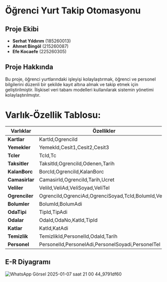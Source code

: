 # Öğrenci Yurt Takip Otomasyonu

## Proje Ekibi
- **Serhat Yıldırım** (185260013)  
- **Ahmet Bingöl** (215260087)
- **Efe Kocaefe** (225260305)

## Proje Hakkında
Bu proje, öğrenci yurtlarındaki işleyişi kolaylaştırmak, öğrenci ve personel bilgilerini düzenli bir şekilde kayıt altına almak ve takip etmek için geliştirilmiştir. İlişkisel veri tabanı modelleri kullanılarak sistemin yönetimi kolaylaştırılmıştır.

# Varlık-Özellik Tablosu:

| **Varlıklar**           | **Özellikler**                                                                                                      |
|-------------------------|----------------------------------------------------------------------------------------------------------------------|
| **Kartlar**             | KartId,OgrenciId                                                                    |
| **Yemekler**            | YemekId,Cesit1,Cesit2,Cesit3                                                            |
| **Tcler**               | TcId,Tc                                                                                              |
| **Taksitler**           | TaksitId,OgrenciId,Odenen,Tarih                                                                                          |
| **KalanBorc**           | BorcId,OgrenciId,KalanBorc                                                                                               |
| **Camasirlar**          | CamasirId,OgrenciId,Tarih,Ucret                               |
| **Veliler**             | VeliId,VeliAd,VeliSoyad,VeliTel                                                                                     |
| **Ogrenciler**          | OgrenciId,OgrenciAd,OgrenciSoyad,TcId,BolumId,VeliId                                             |
| **Bolumler**            | BolumId,BolumAdi                                                                |
| **OdaTipi**             | TipId,TipAdi                                          |
| **Odalar**              | OdaId,OdaNo,KatId,TipId                                                                            |
| **Katlar**              | KatId,KatAdi                                                      |
| **Temizlik**            | TemizlikId,PersonelId,OdaId,Tarih                 |
| **Personel**            | PersonelId,PersonelAdi,PersonelSoyadi,PersonelTel                                                  |




## E-R Diyagramı

![WhatsApp Görsel 2025-01-07 saat 21 00 44_9791df60](https://github.com/user-attachments/assets/93a22e63-806b-458c-9f00-a5120c2758fd)



